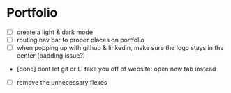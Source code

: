# Portfolio
- [ ] create a light & dark mode
- [ ] routing nav bar to proper places on portfolio 
- [ ] when popping up with github & linkedin, make sure the logo stays in the center (padding issue?)
- [done] dont let git or LI take you off of website: open new tab instead
- [ ] remove the unnecessary flexes
